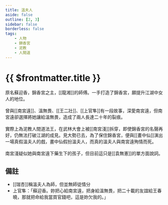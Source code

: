 ```yaml
---
title: 溫夫人
aside: false
outline: [2, 3]
sidebar: false
borderless: false
tags:
    - 人物
    - 錦香宮
    - 泥教
    - 人間道
---
```


# {{ $frontmatter.title }}

原名蘇迎香，錦香宮之主，[[龍湘]]的師傅。一手打造了錦香宮，願提升江湖中女人的地位。
<br><br>
曾與[[南宮遠]]、溫無畏、[[王二壯]]、[[上官隼]]有一段故事，深愛南宮遠，但南宮遠卻選擇將她讓給溫無畏，造成了兩人長達二十年的裂痕。
<br><br>
實際上為泥教人間道法王，在武林大會上被[[南宮淺]]拆穿，即使錦香宮的名聲再好，仍無法打破江湖的成見。見大勢已去，為了保住錦香宮，便與[[畫中仙]]演出一場真假溫夫人的戲，畫中仙假扮溫夫人，而真的溫夫人與南宮遠殉情而死。
<br><br>
南宮淺疑似她與南宮遠下藥生下的孩子，但目前這只是[[袁無憲]]的單方面說詞。

## 備註

- [[瑞杏]]稱溫夫人為師，但並無師徒情分
- 上官隼：「蘇迎香。妳把心給南宮遠，把身給溫無畏，把二十載的友誼給王春曉，那就把命給我當買官錢吧，這是妳欠我的。」

